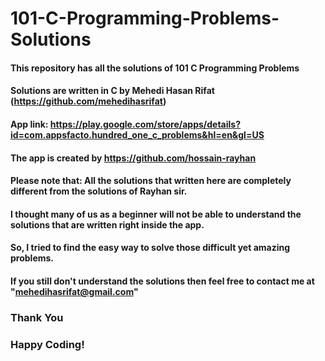 # 101-C-Programming-Problems-Solutions

#### This repository has all the solutions of 101 C Programming Problems

#### Solutions are written in C by Mehedi Hasan Rifat (https://github.com/mehedihasrifat)

#### App link: https://play.google.com/store/apps/details?id=com.appsfacto.hundred_one_c_problems&hl=en&gl=US

#### The app is created by https://github.com/hossain-rayhan

#### Please note that: All the solutions that written here are completely different from the solutions of Rayhan sir.
#### I thought many of us as a beginner will not be able to understand the solutions that are written right inside the app.
#### So, I tried to find the easy way to solve those difficult yet amazing problems.
#### If you still don't understand the solutions then feel free to contact me at "mehedihasrifat@gmail.com"

### Thank You
### Happy Coding!
